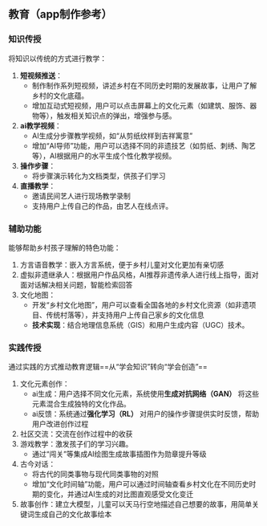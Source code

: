 ## 教育（app制作参考）

### 知识传授

将知识以传统的方式进行教学：
1. **短视频推送**：
	- 制作制作系列短视频，讲述乡村在不同历史时期的发展故事，让用户了解乡村的文化底蕴。
	- 增加互动式短视频，用户可以点击屏幕上的文化元素（如建筑、服饰、器物等），触发相关知识点的弹出，增强参与感。
2. **ai教学视频**：
	- AI生成分步骤教学视频，如“从剪纸纹样到吉祥寓意”
	- 增加“AI导师”功能，用户可以选择不同的非遗技艺（如剪纸、刺绣、陶艺等），AI根据用户的水平生成个性化教学视频。
3. **操作步骤**：
	- 将步骤演示转化为文档类型，供孩子们学习
4. **直播教学**：
	- 邀请民间艺人进行现场教学录制
	- 支持用户上传自己的作品，由艺人在线点评。


### 辅助功能

能够帮助乡村孩子理解的特色功能：
1. 方言语音教学：嵌入方言系统，便于乡村儿童对文化更加有亲切感
2. 虚拟非遗继承人：根据用户作品风格，AI推荐非遗传承人进行线上指导，面对面对话解决相关问题，智能检索回答
3. 文化地图：
	- 开发“乡村文化地图”，用户可以查看全国各地的乡村文化资源（如非遗项目、传统村落等），并支持用户上传自己家乡的文化信息
	-  **技术实现**：结合地理信息系统（GIS）和用户生成内容（UGC）技术。

### 实践传授

通过实践的方式推动教育逻辑==从“学会知识”转向“学会创造”==

1. 文化元素创作：
	- ai生成：用户选择不同文化元素，系统使用**生成对抗网络（GAN）** 将这些元素混合生成独特的文化作品。
	- ai反馈：系统通过**强化学习（RL）** 对用户的操作步骤提供实时反馈，帮助用户改进创作过程
2. 社区交流：交流在创作过程中的收获
3. 游戏教学：激发孩子们的学习兴趣。
	- 通过“闯关”等集成AI绘图生成故事插图作为勋章提升等级
4. 古今对话：
	- 将古代的同类事物与现代同类事物的对照
	- 增加“文化时间轴”功能，用户可以通过时间轴查看乡村文化在不同历史时期的变化，并通过AI生成的对比图直观感受文化变迁
5. 故事创作：建立大模型，儿童可以天马行空地描述自己想要的故事，用简单关键词生成自己的文化故事绘本
